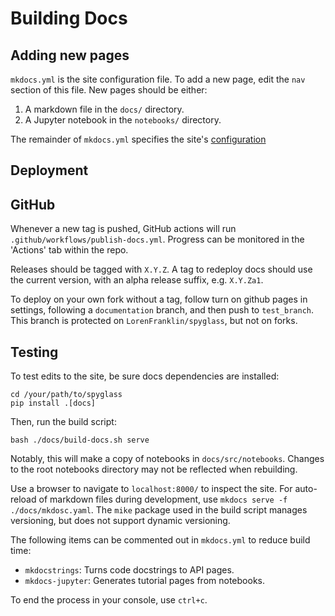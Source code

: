 # Building Docs

## Adding new pages

`mkdocs.yml` is the site configuration file. To add a new page, edit the `nav`
section of this file. New pages should be either:

1. A markdown file in the `docs/` directory.
2. A Jupyter notebook in the `notebooks/` directory.

The remainder of `mkdocs.yml` specifies the site's
[configuration](https://www.mkdocs.org/user-guide/configuration/)

## Deployment

## GitHub

Whenever a new tag is pushed, GitHub actions will run
`.github/workflows/publish-docs.yml`. Progress can be monitored in the 'Actions'
tab within the repo.

Releases should be tagged with `X.Y.Z`. A tag to redeploy docs should use the
current version, with an alpha release suffix, e.g. `X.Y.Za1`.

To deploy on your own fork without a tag, follow turn on github pages in
settings, following a `documentation` branch, and then push to `test_branch`.
This branch is protected on `LorenFranklin/spyglass`, but not on forks.

## Testing

To test edits to the site, be sure docs dependencies are installed:

```console
cd /your/path/to/spyglass
pip install .[docs]
```

Then, run the build script:

```console
bash ./docs/build-docs.sh serve
```

Notably, this will make a copy of notebooks in `docs/src/notebooks`. Changes to
the root notebooks directory may not be reflected when rebuilding.

Use a browser to navigate to `localhost:8000/` to inspect the site. For
auto-reload of markdown files during development, use
`mkdocs serve -f ./docs/mkdosc.yaml`. The `mike` package used in the build
script manages versioning, but does not support dynamic versioning.

The following items can be commented out in `mkdocs.yml` to reduce build time:

- `mkdocstrings`: Turns code docstrings to API pages.
- `mkdocs-jupyter`: Generates tutorial pages from notebooks.

To end the process in your console, use `ctrl+c`.
